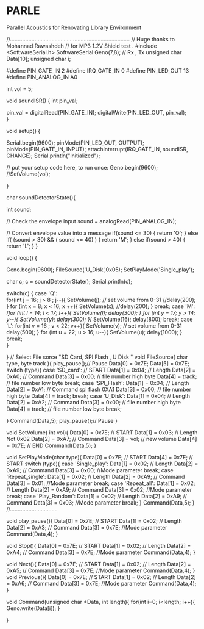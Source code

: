# PARLE
Parallel Acoustics for Renovating Library Environment

//..............................................................................
// Huge thanks to Mohannad Rawashdeh
// for MP3 1.2V Shield test .
#include <SoftwareSerial.h>
SoftwareSerial Geno(7,8); // Rx , Tx
unsigned char Data[10];
unsigned char i;

#define PIN_GATE_IN 2
#define IRQ_GATE_IN  0
#define PIN_LED_OUT 13
#define PIN_ANALOG_IN A0

int vol = 5; 

void soundISR()
{
  int pin_val;

  pin_val = digitalRead(PIN_GATE_IN);
  digitalWrite(PIN_LED_OUT, pin_val);   
}

void setup() {
  
  Serial.begin(9600);
  pinMode(PIN_LED_OUT, OUTPUT);
  pinMode(PIN_GATE_IN, INPUT);
  attachInterrupt(IRQ_GATE_IN, soundISR, CHANGE);
  Serial.println("Initialized");
  
  // put your setup code here, to run once:
  Geno.begin(9600);
  //SetVolume(vol);
  
  
}


char soundDetectorState(){
  
  int sound;

  // Check the envelope input
  sound = analogRead(PIN_ANALOG_IN);

  // Convert envelope value into a message
  if(sound <= 30)
  {
    return 'Q';
  }
  else if( (sound > 30) && ( sound <= 40) )
  {
    return 'M';
  }
  else if(sound > 40)
  {
    return 'L';
  }
}



void loop() {
  
  Geno.begin(9600);
  FileSource('U_Disk',0x05);
  SetPlayMode('Single_play');
  
  char c;
  c = soundDetectorState();
  Serial.println(c);
  
  switch(c) {
    case 'Q':  
        for(int j = 16; j > 8 ; j--){
          SetVolume(j); // set volume from 0-31
          //delay(200);
        }
        for (int x = 8; x < 16; x ++){
          SetVolume(x);
          //delay(200);
        }
        break;
    case 'M':
      /*for (int l = 14; l < 17; l++){
        SetVolume(l);
        delay(300);
      }
      for (int y = 17; y > 14; y--){
        SetVolume(y);
        delay(300);
      }*/
        SetVolume(16);
        delay(800);
        break;
    case 'L':
        for(int v = 16 ; v < 22; v++){
            SetVolume(v); // set volume from 0-31
            delay(500);
        }
        for (int u = 22; u > 16; u--){
          SetVolume(u);
          delay(1000);
        }
        break;   
    }
  
  
 
}
// Select File sorce "SD Card, SPI Flash , U Disk "
void FileSource( char type, byte track ){
  play_pause();// Pause
   Data[0] = 0x7E; 
   Data[5] = 0x7E;   
  switch (type){
   case 'SD_card':
          // START
    Data[1] = 0x04;          // Length
    Data[2] = 0xA0;          // Command
    Data[3] = 0x00;          // file number high byte
    Data[4] = track;          // file number low byte 
    break;
    case 'SPI_Flash':
    Data[1] = 0x04;          // Length
    Data[2] = 0xA1;          // Command spi flash 0XA1
    Data[3] = 0x00;          // file number high byte
    Data[4] = track;
   break;
    case 'U_Disk':
    Data[1] = 0x04;          // Length
    Data[2] = 0xA2;          // Command
    Data[3] = 0x00;          // file number high byte
    Data[4] = track;          // file number low byte 
    break;
 
  }
  Command(Data,5);
  play_pause();// Pause
}

void SetVolume( int vol){
   Data[0] = 0x7E;          // START
   Data[1] = 0x03;          // Length Not 0x02
   Data[2] = 0xA7;          // Command
   Data[3] = vol;          // new volume
   Data[4] = 0x7E;          // END
   Command(Data,5);
}

void SetPlayMode(char type){
   Data[0] = 0x7E;          // START
   Data[4] = 0x7E;          // START
   switch (type){
   case 'Single_play': 
   Data[1] = 0x02;          // Length
   Data[2] = 0xA9;          // Command
   Data[3] = 0x00;          //Mode parameter
   break;
   case 'Repeat_single': 
   Data[1] = 0x02;          // Length
   Data[2] = 0xA9;          // Command
   Data[3] = 0x01;          //Mode parameter
   break;
   case 'Repeat_all': 
   Data[1] = 0x02;          // Length
   Data[2] = 0xA9;          // Command
   Data[3] = 0x02;          //Mode parameter
   break;
   case 'Play_Random': 
   Data[1] = 0x02;          // Length
   Data[2] = 0xA9;          // Command
   Data[3] = 0x03;          //Mode parameter
   break;
}
Command(Data,5);
}
//...............................

void play_pause(){
  Data[0] = 0x7E;          // START
  Data[1] = 0x02;          // Length
  Data[2] = 0xA3;          // Command
  Data[3] = 0x7E;          //Mode parameter
  Command(Data,4);
}

  void Stop(){
  Data[0] = 0x7E;          // START
  Data[1] = 0x02;          // Length
  Data[2] = 0xA4;          // Command
  Data[3] = 0x7E;          //Mode parameter
  Command(Data,4);
}

  void Next(){
  Data[0] = 0x7E;          // START
  Data[1] = 0x02;          // Length
  Data[2] = 0xA5;          // Command
  Data[3] = 0x7E;          //Mode parameter
  Command(Data,4);
}
  void Previous(){
  Data[0] = 0x7E;          // START
  Data[1] = 0x02;          // Length
  Data[2] = 0xA6;          // Command
  Data[3] = 0x7E;          //Mode parameter
  Command(Data,4);
}

void Command(unsigned char *Data, int length){
    for(int i=0; i<length; i++){
    Geno.write(Data[i]);
    }
 
}
